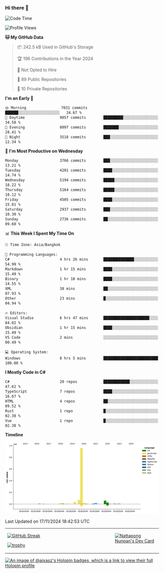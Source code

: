 ### Hi there 👋

<!--START_SECTION:waka-->
![Code Time](http://img.shields.io/badge/Code%20Time-1%2C989%20hrs%2050%20mins-blue)

![Profile Views](http://img.shields.io/badge/Profile%20Views-0-blue)

**🐱 My GitHub Data** 

> 📦 242.5 kB Used in GitHub's Storage 
 > 
> 🏆 196 Contributions in the Year 2024
 > 
> 🚫 Not Opted to Hire
 > 
> 📜 89 Public Repositories 
 > 
> 🔑 10 Private Repositories 
 > 
**I'm an Early 🐤** 

```text
🌞 Morning                7031 commits        ██████░░░░░░░░░░░░░░░░░░░   24.67 % 
🌆 Daytime                9857 commits        █████████░░░░░░░░░░░░░░░░   34.58 % 
🌃 Evening                8097 commits        ███████░░░░░░░░░░░░░░░░░░   28.41 % 
🌙 Night                  3518 commits        ███░░░░░░░░░░░░░░░░░░░░░░   12.34 % 
```
📅 **I'm Most Productive on Wednesday** 

```text
Monday                   3766 commits        ███░░░░░░░░░░░░░░░░░░░░░░   13.21 % 
Tuesday                  4201 commits        ████░░░░░░░░░░░░░░░░░░░░░   14.74 % 
Wednesday                5194 commits        █████░░░░░░░░░░░░░░░░░░░░   18.22 % 
Thursday                 5164 commits        █████░░░░░░░░░░░░░░░░░░░░   18.12 % 
Friday                   4505 commits        ████░░░░░░░░░░░░░░░░░░░░░   15.81 % 
Saturday                 2937 commits        ███░░░░░░░░░░░░░░░░░░░░░░   10.30 % 
Sunday                   2736 commits        ██░░░░░░░░░░░░░░░░░░░░░░░   09.60 % 
```


📊 **This Week I Spent My Time On** 

```text
🕑︎ Time Zone: Asia/Bangkok

💬 Programming Languages: 
C#                       4 hrs 26 mins       ██████████████░░░░░░░░░░░   54.99 % 
Markdown                 1 hr 15 mins        ████░░░░░░░░░░░░░░░░░░░░░   15.49 % 
Binary                   1 hr 10 mins        ████░░░░░░░░░░░░░░░░░░░░░   14.55 % 
XML                      38 mins             ██░░░░░░░░░░░░░░░░░░░░░░░   07.93 % 
Other                    23 mins             █░░░░░░░░░░░░░░░░░░░░░░░░   04.94 % 

🔥 Editors: 
Visual Studio            6 hrs 47 mins       █████████████████████░░░░   84.02 % 
Obsidian                 1 hr 15 mins        ████░░░░░░░░░░░░░░░░░░░░░   15.49 % 
VS Code                  2 mins              ░░░░░░░░░░░░░░░░░░░░░░░░░   00.49 % 

💻 Operating System: 
Windows                  8 hrs 5 mins        █████████████████████████   100.00 % 
```

**I Mostly Code in C#** 

```text
C#                       20 repos            ████████████░░░░░░░░░░░░░   47.62 % 
TypeScript               7 repos             ████░░░░░░░░░░░░░░░░░░░░░   16.67 % 
HTML                     4 repos             ██░░░░░░░░░░░░░░░░░░░░░░░   09.52 % 
Rust                     1 repo              █░░░░░░░░░░░░░░░░░░░░░░░░   02.38 % 
Vue                      1 repo              █░░░░░░░░░░░░░░░░░░░░░░░░   02.38 % 
```



**Timeline**

![Lines of Code chart](https://raw.githubusercontent.com/aixasz/aixasz/main/assets/bar_graph.png)


 Last Updated on 17/11/2024 18:42:53 UTC
<!--END_SECTION:waka-->

<table>
<tr>
<td width="70%" valign="top">
 
 [![GitHub Streak](http://github-readme-streak-stats.herokuapp.com?user=aixasz&theme=github-dark&hide_border=true&date_format=%5BY%20%5DM%20j)](https://git.io/streak-stats)

 [![trophy](https://github-profile-trophy.vercel.app/?username=aixasz&theme=onedark)](https://github.com/ryo-ma/github-profile-trophy)
 </td>
<td width="30%" valign="top">
 
<a href="https://app.daily.dev/aixasz"><img src="https://api.daily.dev/devcards/403207936e6547c9a85ea449e9f3abe8.png?r=re8" alt="Nattapong Nunpan's Dev Card"/></a>

 </td>
</tr>
</table>

[![An image of @aixasz's Holopin badges, which is a link to view their full Holopin profile](https://holopin.me/aixasz)](https://holopin.io/@aixasz)
 

